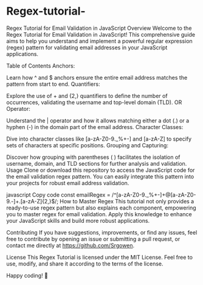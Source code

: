 # Regex-tutorial-
Regex Tutorial for Email Validation in JavaScript
Overview
Welcome to the Regex Tutorial for Email Validation in JavaScript! This comprehensive guide aims to help you understand and implement a powerful regular expression (regex) pattern for validating email addresses in your JavaScript applications.

Table of Contents
Anchors:

Learn how ^ and $ anchors ensure the entire email address matches the pattern from start to end.
Quantifiers:

Explore the use of + and {2,} quantifiers to define the number of occurrences, validating the username and top-level domain (TLD).
OR Operator:

Understand the | operator and how it allows matching either a dot (.) or a hyphen (-) in the domain part of the email address.
Character Classes:

Dive into character classes like [a-zA-Z0-9._%+-] and [a-zA-Z] to specify sets of characters at specific positions.
Grouping and Capturing:

Discover how grouping with parentheses ( ) facilitates the isolation of username, domain, and TLD sections for further analysis and validation.
Usage
Clone or download this repository to access the JavaScript code for the email validation regex pattern. You can easily integrate this pattern into your projects for robust email address validation.

javascript
Copy code
const emailRegex = /^[a-zA-Z0-9._%+-]+@[a-zA-Z0-9.-]+\.[a-zA-Z]{2,}$/;
How to Master Regex
This tutorial not only provides a ready-to-use regex pattern but also explains each component, empowering you to master regex for email validation. Apply this knowledge to enhance your JavaScript skills and build more robust applications.

Contributing
If you have suggestions, improvements, or find any issues, feel free to contribute by opening an issue or submitting a pull request, or contact me directly at https://github.com/Srgowen.

License
This Regex Tutorial is licensed under the MIT License. Feel free to use, modify, and share it according to the terms of the license.

Happy coding! 🚀
